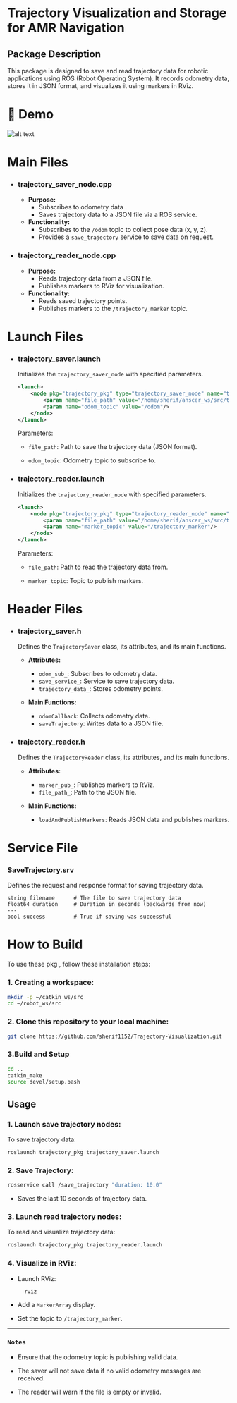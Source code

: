 # Trajectory Visualization and Storage for AMR Navigation

## Package Description
This package is designed to save and read trajectory data for robotic applications using ROS (Robot Operating System). It records odometry data, stores it in JSON format, and visualizes it using markers in RViz.

# 🎥 Demo
![alt text](trajectory_pkg/trajectory.gif)


# Main Files

- ###  trajectory_saver_node.cpp
  - **Purpose:**
    - Subscribes to odometry data .
    - Saves trajectory data to a JSON file via a ROS service.
  - **Functionality:**
    - Subscribes to the `/odom` topic to collect pose data (x, y, z).
    - Provides a `save_trajectory` service to save data on request.

- ###  trajectory_reader_node.cpp
  - **Purpose:**
    - Reads trajectory data from a JSON file.
    - Publishes markers to RViz for visualization.
  - **Functionality:**
    - Reads saved trajectory points.
    - Publishes markers to the `/trajectory_marker` topic.



# Launch Files

- ### trajectory_saver.launch
  Initializes the `trajectory_saver_node` with specified parameters.

  ```xml
  <launch>
      <node pkg="trajectory_pkg" type="trajectory_saver_node" name="trajectory_saver_node" output="screen">
          <param name="file_path" value="/home/sherif/anscer_ws/src/trajectory_pkg/data/trajectory_data.json"/>
          <param name="odom_topic" value="/odom"/>
      </node>
  </launch>
  ```
  Parameters:

  - `file_path`: Path to save the trajectory data (JSON format).

  - `odom_topic`: Odometry topic to subscribe to.

- ### trajectory_reader.launch
  Initializes the `trajectory_reader_node` with specified parameters.

  ```xml
  <launch>
      <node pkg="trajectory_pkg" type="trajectory_reader_node" name="trajectory_reader_node" output="screen">
          <param name="file_path" value="/home/sherif/anscer_ws/src/trajectory_pkg/data/trajectory_data.json"/>
          <param name="marker_topic" value="/trajectory_marker"/>
      </node>
  </launch>
  ```
  Parameters:

  - `file_path`: Path to read the trajectory data from.

  - `marker_topic`: Topic to publish markers.



# Header Files

- ### trajectory_saver.h
  Defines the `TrajectorySaver` class, its attributes, and its main functions.

  - **Attributes:**
    - `odom_sub_`: Subscribes to odometry data.
    - `save_service_`: Service to save trajectory data.
    - `trajectory_data_`: Stores odometry points.

  - **Main Functions:**
    - `odomCallback`: Collects odometry data.
    - `saveTrajectory`: Writes data to a JSON file.

- ### trajectory_reader.h
  Defines the `TrajectoryReader` class, its attributes, and its main functions.

  - **Attributes:**
    - `marker_pub_`: Publishes markers to RViz.
    - `file_path_`: Path to the JSON file.

  - **Main Functions:**
    - `loadAndPublishMarkers`: Reads JSON data and publishes markers.



# Service File

### SaveTrajectory.srv
Defines the request and response format for saving trajectory data.

```plaintext
string filename      # The file to save trajectory data
float64 duration     # Duration in seconds (backwards from now)
---
bool success         # True if saving was successful
```

# How to Build

To use these pkg , follow these installation steps:

### 1. Creating a workspace:
```sh
mkdir -p ~/catkin_ws/src
cd ~/robot_ws/src 
```
### 2. Clone this repository to your local machine:

```sh
git clone https://github.com/sherif1152/Trajectory-Visualization.git
```

### 3.Build and Setup

```sh
cd ..
catkin_make
source devel/setup.bash 
```

## Usage



### 1. Launch save trajectory nodes:

   To save trajectory data:
```bash
roslaunch trajectory_pkg trajectory_saver.launch
```
   
### 2. Save Trajectory:

  ```bash
  rosservice call /save_trajectory "duration: 10.0"
  ```
   - Saves the last 10 seconds of trajectory data.

### 3. Launch read trajectory nodes:
To read and visualize trajectory data:
  ```bash
  roslaunch trajectory_pkg trajectory_reader.launch
  ```


### 4. Visualize in RViz:
  - Launch RViz:
    ```bash
      rviz
    ```
  - Add a `MarkerArray` display.

  - Set the topic to `/trajectory_marker`.

---

### `Notes`

- Ensure that the odometry topic is publishing valid data.

- The saver will not save data if no valid odometry messages are received.

- The reader will warn if the file is empty or invalid.
